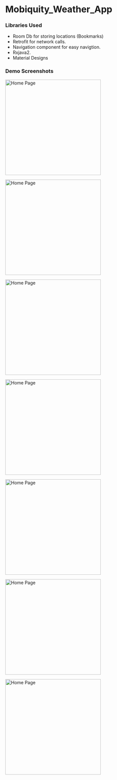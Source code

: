 # Mobiquity_Weather_App

 
### Libraries Used

* Room Db for storing locations (Bookmarks)
* Retrofit for network calls.
* Navigation component for easy navigtion.
* Rxjava2.
* Material Designs

### Demo Screenshots
 
 <img src="https://user-images.githubusercontent.com/10658016/114316637-ff09f200-9b21-11eb-840e-37395eb39c6d.png?raw=true" alt="Home Page" width="300"/>
</p>

<img src="https://user-images.githubusercontent.com/10658016/114316639-016c4c00-9b22-11eb-9e89-df8c6d2ea68b.png?raw=true" alt="Home Page" width="300"/>
</p>

<img src="https://user-images.githubusercontent.com/10658016/114316644-04673c80-9b22-11eb-830d-f2359940e4f9.png?raw=true" alt="Home Page" width="300"/>
</p>

<img src="https://user-images.githubusercontent.com/10658016/114316649-07622d00-9b22-11eb-94d2-46c8933c2bb4.png?raw=true" alt="Home Page" width="300"/>
</p>

<img src="https://user-images.githubusercontent.com/10658016/114316656-0cbf7780-9b22-11eb-918b-31fcd055f54d.png?raw=true" alt="Home Page" width="300"/>
</p>

<img src="https://user-images.githubusercontent.com/10658016/114316657-0f21d180-9b22-11eb-9cbb-ecf9751603f4.png?raw=true" alt="Home Page" width="300"/>
</p>

<img src="https://user-images.githubusercontent.com/10658016/114316660-10eb9500-9b22-11eb-870e-9b37c077e703.png?raw=true" alt="Home Page" width="300"/>
</p>
 
